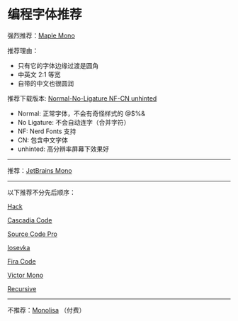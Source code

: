 # 编程字体推荐

强烈推荐：[Maple Mono](https://github.com/subframe7536/maple-font)

推荐理由：

- 只有它的字体边缘过渡是圆角
- 中英文 2:1 等宽
- 自带的中文也很圆润

推荐下载版本: [Normal-No-Ligature NF-CN unhinted](https://github.com/subframe7536/maple-font/releases/)

- Normal: 正常字体，不会有奇怪样式的 @$%&
- No Ligature: 不会自动连字（合并字符）
- NF: Nerd Fonts 支持
- CN: 包含中文字体
- unhinted: 高分辨率屏幕下效果好

---

推荐：[JetBrains Mono](https://github.com/JetBrains/JetBrainsMono)

---

以下推荐不分先后顺序：

[Hack](https://github.com/source-foundry/Hack)

[Cascadia Code](https://github.com/microsoft/cascadia-code)

[Source Code Pro](https://github.com/adobe-fonts/source-code-pro)

[Iosevka](https://github.com/be5invis/Iosevka)

[Fira Code](https://github.com/tonsky/FiraCode)

[Victor Mono](https://github.com/rubjo/victor-mono)

[Recursive](https://github.com/arrowtype/recursive/)

---

不推荐：[Monolisa](https://www.monolisa.dev/) （付费）
